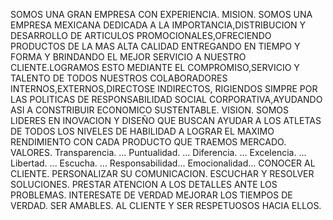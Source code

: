 SOMOS UNA GRAN EMPRESA CON EXPERIENCIA.
MISION.
SOMOS UNA EMPRESA MEXICANA DEDICADA A LA IMPORTANCIA,DISTRIBUCION Y DESARROLLO DE ARTICULOS PROMOCIONALES,OFRECIENDO PRODUCTOS DE LA MAS ALTA CALIDAD ENTREGANDO EN TIEMPO Y FORMA Y BRINDANDO EL MEJOR SERVICIO A NUESTRO CLIENTE.LOGRAMOS ESTO MEDIANTE EL COMPROMISO,SERVICIO Y TALENTO DE TODOS NUESTROS COLABORADORES INTERNOS,EXTERNOS,DIRECTOSE INDIRECTOS, RIGIENDOS SIMPRE POR LAS POLITICAS DE RESPONSABILIDAD SOCIAL CORPORATIVA,AYUDANDO ASI A CONSTRIBUIR ECONOMICO SUSTENTABLE.
VISION.
SOMOS LIDERES EN INOVACION Y DISEÑO QUE BUSCAN AYUDAR A LOS ATLETAS DE TODOS LOS NIVELES DE HABILIDAD A LOGRAR EL MAXIMO RENDIMIENTO CON CADA PRODUCTO QUE TRAEMOS MERCADO.
VALORES.
Transparencia. ...
Puntualidad. ...
Diferencia. ...
Excelencia. ...
Libertad. ...
Escucha. ...
Responsabilidad...
Emocionalidad...
CONOCER AL CLIENTE.
PERSONALIZAR SU COMUNICACION.
ESCUCHAR Y RESOLVER SOLUCIONES.
PRESTAR ATENCION A LOS DETALLES ANTE LOS PROBLEMAS.
INTERESATE DE VERDAD MEJORAR LOS TIEMPOS DE VERDAD.
SER AMABLES. AL CLIENTE Y SER RESPETUOSOS HACIA ELLOS.
